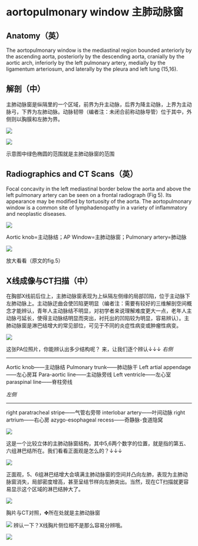 # aortopulmonary window 主肺动脉窗
## Anatomy（英）
The aortopulmonary window is the mediastinal region bounded anteriorly by the ascending aorta, posteriorly by the descending aorta, cranially by the aortic arch, inferiorly by the left pulmonary artery, medially by the ligamentum arteriosum, and laterally by the pleura and left lung (15,16).
## 解剖（中）
主肺动脉窗是纵隔里的一个区域，前界为升主动脉，后界为降主动脉，上界为主动脉弓，下界为左肺动脉。动脉韧带（编者注：未闭合前称动脉导管）位于其中，外侧则以胸膜和左肺为界。

![](./_image/2017-04-30-10-18-15.jpg)

![](./_image/2017-04-30-10-18-23.jpg)

示意图中绿色椭圆的范围就是主肺动脉窗的范围
## Radiographics and CT Scans（英）
Focal concavity in the left mediastinal border below the aorta and above the left pulmonary artery can be seen on a frontal radiograph (Fig 5). Its appearance may be modified by tortuosity of the aorta. The aortopulmonary window is a common site of lymphadenopathy in a variety of inflammatory and neoplastic diseases.

![](./_image/2017-04-30-10-19-03.jpg)

Aortic knob=主动脉结；AP Window=主肺动脉窗；Pulmonary artery=肺动脉


![](./_image/2017-04-30-10-19-23.jpg)

放大看看（原文的fig.5）

## X线成像与CT扫描（中）
 在胸部X线前后位上，主肺动脉窗表现为上纵隔左侧缘的局部凹陷，位于主动脉下左肺动脉上。主动脉迂曲会使凹陷更明显（编者注：需要有较好的三维解剖空间概念才能辨认，青年人主动脉结不明显，对初学者来说理解难度更大一点，老年人主动脉弓延长，使得主动脉结明显而突出，衬托出的凹陷较为明显，容易辨认）。主肺动脉窗是淋巴结增大的常见部位，可见于不同的炎症性病变或肿瘤性病变。

![](./_image/2017-04-30-10-20-17.jpg)

这张PA位照片，你能辨认出多少结构呢？
来，让我们逐个辨认↓↓↓
*右侧*
*** 

Aortic knob——主动脉结
Pulmonary trunk——肺动脉干
Left artial appendage——左心房耳
Para-aortic line——主动脉旁线
Left ventricle——左心室
paraspinal line——脊柱旁线

*左侧*
*** 

right paratracheal stripe——气管右旁带
interlobar artery——叶间动脉
right artrium——右心房
azygo-esophageal recess——奇静脉-食道隐窝


![](./_image/2017-04-30-10-22-27.jpg)

这是一个比较立体的主肺动脉窗结构，其中5,6两个数字的位置，就是指的第五、六组淋巴结所在。我们看看正面观是怎么的？↓↓↓

![](./_image/2017-04-30-10-22-45.jpg)

正面观，5、6组淋巴结增大会填满主肺动脉窗的空间并凸向左肺，表现为主肺动脉窗消失，局部密度增高，甚至呈结节样向左肺突出。当然，现在CT扫描就更容易显示这个区域的淋巴结肿大了。

![](./_image/2017-04-30-10-23-02.jpg)

胸片与CT对照，✤所在处就是主肺动脉窗

![](./_image/2017-04-30-10-23-15.jpg)
辨认一下？X线胸片侧位相不是那么容易分辨哦。

![](./_image/2017-04-30-10-23-33.jpg)


